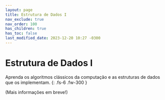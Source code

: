 ```yaml
---
layout: page
title: Estrutura de Dados I
nav_exclude: true
nav_order: 100
has_children: true
has_toc: false
last_modified_date: 2023-12-20 10:27 -0300
---
```


# Estrutura de Dados I

Aprenda os algoritmos clássicos da computação e as estruturas de dados que
os implementam.
{: .fs-6 .fw-300 }

(Mais informações em breve!)
